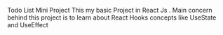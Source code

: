 Todo List Mini Project 
This my basic Project in React Js . Main concern behind this project is to learn about React Hooks concepts like UseState and UseEffect
